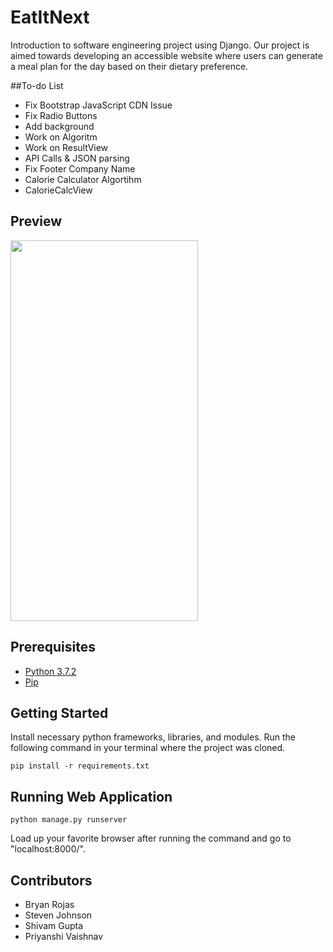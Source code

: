 # EatItNext
Introduction to software engineering project using Django. Our project is aimed towards developing an accessible website where users can generate a meal plan for the day based on their dietary preference.

##To-do List
* Fix Bootstrap JavaScript CDN Issue
* Fix Radio Buttons
* Add background
* Work on Algoritm
* Work on ResultView
* API Calls & JSON parsing
* Fix Footer Company Name
* Calorie Calculator Algortihm
* CalorieCalcView

## Preview

<img src="https://raw.githubusercontent.com/Bryan-Rojas/MealRobot/master/iphone_preview.png" height="609" width="300">

## Prerequisites

* [Python 3.7.2](https://www.python.org/downloads/)
* [Pip](https://pip.pypa.io/en/stable/installing/)

## Getting Started

Install necessary python frameworks, libraries, and modules. Run the following command in your terminal where the project was cloned.
```
pip install -r requirements.txt
```

## Running Web Application

```
python manage.py runserver
```

Load up your favorite browser after running the command and go to "localhost:8000/".


## Contributors

* Bryan Rojas
* Steven Johnson
* Shivam Gupta
* Priyanshi Vaishnav
